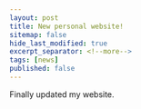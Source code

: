 ```yaml
---
layout: post
title: New personal website!
sitemap: false
hide_last_modified: true
excerpt_separator: <!--more-->
tags: [news]
published: false
---
```


Finally updated my website.